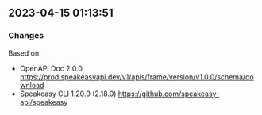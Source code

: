 

## 2023-04-15 01:13:51
### Changes
Based on:
- OpenAPI Doc 2.0.0 https://prod.speakeasyapi.dev/v1/apis/frame/version/v1.0.0/schema/download
- Speakeasy CLI 1.20.0 (2.18.0) https://github.com/speakeasy-api/speakeasy